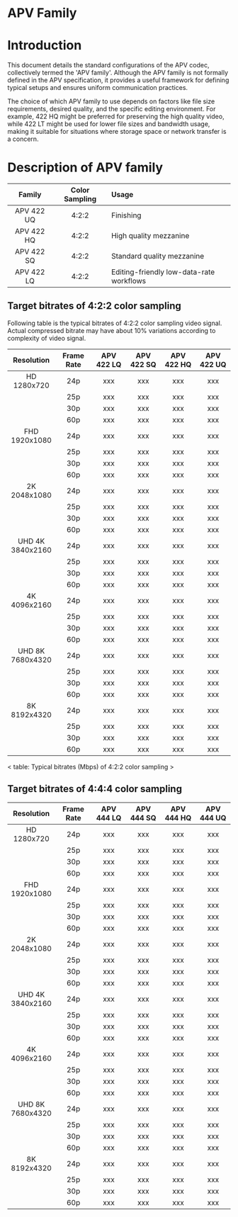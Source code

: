 APV Family
==============

# Introduction

This document details the standard configurations of the APV codec, collectively termed the 'APV family'. Although the APV family is not formally defined in the APV specification, it provides a useful framework for defining typical setups and ensures uniform communication practices.

The choice of which APV family to use depends on factors like file size requirements, desired quality, and the specific editing environment. For example, 422 HQ might be preferred for preserving the high quality video, while 422 LT might be used for lower file sizes and bandwidth usage, making it suitable for situations where storage space or network transfer is a concern.

# Description of APV family

| Family       | Color Sampling | Usage |
|:------------:|:--------------:|:------|
| APV 422 UQ   | 4:2:2          | Finishing |
| APV 422 HQ   | 4:2:2          | High quality mezzanine |
| APV 422 SQ   | 4:2:2          | Standard quality mezzanine |
| APV 422 LQ   | 4:2:2          | Editing-friendly low-data-rate workflows |


## Target bitrates of 4:2:2 color sampling

Following table is the typical bitrates of 4:2:2 color sampling video signal.
Actual compressed bitrate may have about 10% variations according to complexity of video signal.

| Resolution | Frame Rate | APV 422 LQ | APV 422 SQ | APV 422 HQ | APV 422 UQ |
|:----------:|:----------:|:----------:|:----------:|:----------:|:----------:|
| HD<br>1280x720 | 24p | xxx | xxx | xxx | xxx |
|  | 25p | xxx | xxx | xxx | xxx |
|  | 30p | xxx | xxx | xxx | xxx |
|  | 60p | xxx | xxx | xxx | xxx |
| FHD<br>1920x1080 | 24p | xxx | xxx | xxx | xxx |
|  | 25p | xxx | xxx | xxx | xxx |
|  | 30p | xxx | xxx | xxx | xxx |
|  | 60p | xxx | xxx | xxx | xxx |
| 2K<br>2048x1080 | 24p | xxx | xxx | xxx | xxx |
|  | 25p | xxx | xxx | xxx | xxx |
|  | 30p | xxx | xxx | xxx | xxx |
|  | 60p | xxx | xxx | xxx | xxx |
| UHD 4K<br>3840x2160| 24p | xxx | xxx | xxx | xxx |
|  | 25p | xxx | xxx | xxx | xxx |
|  | 30p | xxx | xxx | xxx | xxx |
|  | 60p | xxx | xxx | xxx | xxx |
| 4K<br>4096x2160| 24p | xxx | xxx | xxx | xxx |
|  | 25p | xxx | xxx | xxx | xxx |
|  | 30p | xxx | xxx | xxx | xxx |
|  | 60p | xxx | xxx | xxx | xxx |
| UHD 8K<br>7680x4320| 24p | xxx | xxx | xxx | xxx |
|  | 25p | xxx | xxx | xxx | xxx |
|  | 30p | xxx | xxx | xxx | xxx |
|  | 60p | xxx | xxx | xxx | xxx |
| 8K<br>8192x4320| 24p | xxx | xxx | xxx | xxx |
|  | 25p | xxx | xxx | xxx | xxx |
|  | 30p | xxx | xxx | xxx | xxx |
|  | 60p | xxx | xxx | xxx | xxx |

< table: Typical bitrates (Mbps) of 4:2:2 color sampling >

## Target bitrates of 4:4:4 color sampling

| Resolution | Frame Rate | APV 444 LQ | APV 444 SQ | APV 444 HQ | APV 444 UQ |
|:----------:|:----------:|:----------:|:----------:|:----------:|:----------:|
| HD<br>1280x720 | 24p | xxx | xxx | xxx | xxx |
|  | 25p | xxx | xxx | xxx | xxx |
|  | 30p | xxx | xxx | xxx | xxx |
|  | 60p | xxx | xxx | xxx | xxx |
| FHD<br>1920x1080 | 24p | xxx | xxx | xxx | xxx |
|  | 25p | xxx | xxx | xxx | xxx |
|  | 30p | xxx | xxx | xxx | xxx |
|  | 60p | xxx | xxx | xxx | xxx |
| 2K<br>2048x1080 | 24p | xxx | xxx | xxx | xxx |
|  | 25p | xxx | xxx | xxx | xxx |
|  | 30p | xxx | xxx | xxx | xxx |
|  | 60p | xxx | xxx | xxx | xxx |
| UHD 4K<br>3840x2160| 24p | xxx | xxx | xxx | xxx |
|  | 25p | xxx | xxx | xxx | xxx |
|  | 30p | xxx | xxx | xxx | xxx |
|  | 60p | xxx | xxx | xxx | xxx |
| 4K<br>4096x2160| 24p | xxx | xxx | xxx | xxx |
|  | 25p | xxx | xxx | xxx | xxx |
|  | 30p | xxx | xxx | xxx | xxx |
|  | 60p | xxx | xxx | xxx | xxx |
| UHD 8K<br>7680x4320| 24p | xxx | xxx | xxx | xxx |
|  | 25p | xxx | xxx | xxx | xxx |
|  | 30p | xxx | xxx | xxx | xxx |
|  | 60p | xxx | xxx | xxx | xxx |
| 8K<br>8192x4320| 24p | xxx | xxx | xxx | xxx |
|  | 25p | xxx | xxx | xxx | xxx |
|  | 30p | xxx | xxx | xxx | xxx |
|  | 60p | xxx | xxx | xxx | xxx |